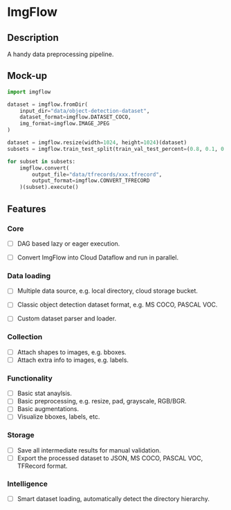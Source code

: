 # ImgFlow

## Description

A handy data preprocessing pipeline.

## Mock-up

```python
import imgflow

dataset = imgflow.fromDir(
    input_dir="data/object-detection-dataset", 
    dataset_format=imgflow.DATASET_COCO,
    img_format=imgflow.IMAGE_JPEG
)

dataset = imgflow.resize(width=1024, height=1024)(dataset)
subsets = imgflow.train_test_split(train_val_test_percent=(0.8, 0.1, 0.1))(dataset)

for subset in subsets:
    imgflow.convert(
        output_file="data/tfrecords/xxx.tfrecord",
        output_format=imgflow.CONVERT_TFRECORD
    )(subset).execute()
```

## Features

### Core

- [ ] DAG based lazy or eager execution.
    
- [ ] Convert ImgFlow into Cloud Dataflow and run in parallel.

### Data loading
    
- [ ] Multiple data source, e.g. local directory, cloud storage bucket.

- [ ] Classic object detection dataset format, e.g. MS COCO, PASCAL VOC.

- [ ] Custom dataset parser and loader.

### Collection
- [ ] Attach shapes to images, e.g. bboxes.
- [ ] Attach extra info to images, e.g. labels.

### Functionality
- [ ] Basic stat anaylsis.
- [ ] Basic preprocessing, e.g. resize, pad, grayscale, RGB/BGR.
- [ ] Basic augmentations.
- [ ] Visualize bboxes, labels, etc.

### Storage
- [ ] Save all intermediate results for manual validation.
- [ ] Export the processed dataset to JSON, MS COCO, PASCAL VOC, TFRecord format.

### Intelligence
- [ ] Smart dataset loading, automatically detect the directory hierarchy.
